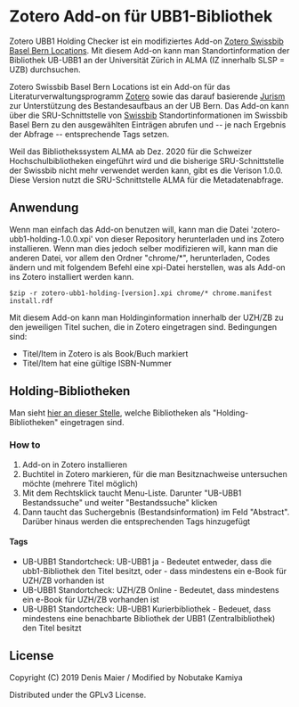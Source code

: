 # Zotero Add-on für UBB1-Bibliothek

Zotero UBB1 Holding Checker ist ein modifiziertes Add-on [Zotero Swissbib Basel Bern Locations](https://github.com/UB-Bern/zotero-swissbib-bb-locations). Mit diesem Add-on kann man Standortinformation der Bibliothek UB-UBB1 an der Universität Zürich in ALMA (IZ innerhalb SLSP = UZB) durchsuchen.

Zotero Swissbib Basel Bern Locations ist ein Add-on für das Literaturverwaltungsprogramm [Zotero](https://www.zotero.org/) sowie das darauf basierende [Jurism](https://juris-m.github.io/) zur Unterstützung des Bestandesaufbaus an der UB Bern. Das Add-on kann über die SRU-Schnittstelle von [Swissbib](https://www.swissbib.ch/) Standortinformationen im Swissbib Basel Bern zu den ausgewählten Einträgen abrufen und -- je nach Ergebnis der Abfrage -- entsprechende Tags setzen.

Weil das Bibliothekssystem ALMA ab Dez. 2020 für die Schweizer Hochschulbibliotheken eingeführt wird und die bisherige SRU-Schnittstelle der Swissbib nicht mehr verwendet werden kann, gibt es die Verison 1.0.0.
Diese Version nutzt die SRU-Schnittstelle ALMA für die Metadatenabfrage. 

## Anwendung
Wenn man einfach das Add-on benutzen will, kann man die Datei 'zotero-ubb1-holding-1.0.0.xpi' von dieser Repository herunterladen und ins Zotero installieren.
Wenn man dies jedoch selber modifizieren will, kann man die anderen Datei, vor allem den Ordner "chrome/\*", herunterladen, Codes ändern und mit folgendem Befehl eine xpi-Datei herstellen, was als Add-on ins Zotero installiert werden kann.

`$zip -r zotero-ubb1-holding-[version].xpi chrome/* chrome.manifest install.rdf`  

Mit diesem Add-on kann man Holdinginformation innerhalb der UZH/ZB zu den jeweiligen Titel suchen, die in Zotero eingetragen sind.
Bedingungen sind:
- Titel/Item in Zotero is als Book/Buch markiert
- Titel/Item hat eine gültige ISBN-Nummer

## Holding-Bibliotheken

Man sieht [hier an dieser Stelle](https://github.com/NbtKmy/ZoteroAddonForUBB1/blob/main/chrome/content/scripts/zoteroubb1holdingcheck.js#L13), welche Bibliotheken als "Holding-Bibliotheken" eingetragen sind. 


### How to
1. Add-on in Zotero installieren
2. Buchtitel in Zotero markieren, für die man Besitznachweise untersuchen möchte (mehrere Titel möglich)
3. Mit dem Rechtsklick taucht Menu-Liste. Darunter "UB-UBB1 Bestandssuche" und weiter "Bestandssuche" klicken
4. Dann taucht das Suchergebnis (Bestandsinformation) im Feld "Abstract". Darüber hinaus werden die entsprechenden Tags hinzugefügt

#### Tags
- UB-UBB1 Standortcheck: UB-UBB1 ja - Bedeutet entweder, dass die ubb1-Bibliothek den Titel besitzt, oder - dass mindestens ein e-Book für UZH/ZB vorhanden ist
- UB-UBB1  Standortcheck: UZH/ZB Online - Bedeutet, dass mindestens ein e-Book für UZH/ZB vorhanden ist
- UB-UBB1  Standortcheck: UB-UBB1 Kurierbibliothek - Bedeuet, dass mindestens eine benachbarte Bibliothek der UBB1 (Zentralbibliothek) den Titel besitzt


## License

Copyright (C) 2019 Denis Maier / Modified by Nobutake Kamiya

Distributed under the GPLv3 License.
